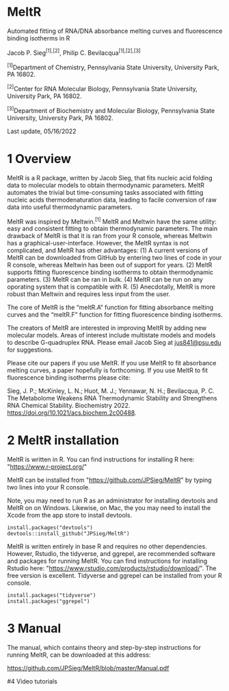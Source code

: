 # MeltR

Automated fitting of RNA/DNA absorbance melting curves and fluorescence binding isotherms in R

Jacob P. Sieg<sup>[1],[2]</sup>, Philip C. Bevilacqua<sup>[1],[2],[3]</sup>

<sup>[1]</sup>Department of Chemistry, Pennsylvania State University, University Park, PA 16802.

<sup>[2]</sup>Center for RNA Molecular Biology, Pennsylvania State University, University Park, PA 16802.

<sup>[3]</sup>Department of Biochemistry and Molecular Biology, Pennsylvania State University, University Park, PA 16802.

Last update, 05/16/2022

# 1 Overview

MeltR is a R package, written by Jacob Sieg, that fits nucleic acid folding data to molecular models to obtain thermodynamic parameters. MeltR automates the trivial but time-consuming tasks associated with fitting nucleic acids thermodenaturation data, leading to facile conversion of raw data into useful thermodynamic parameters.

MeltR was inspired by Meltwin.<sup>[1]</sup> MeltR and Meltwin have the same utility: easy and consistent fitting to obtain thermodynamic parameters. The main drawback of MeltR is that it is ran from your R console, whereas Meltwin has a graphical-user-interface. However, the MeltR syntax is not complicated, and MeltR has other advantages: (1) A current versions of MeltR can be downloaded from GitHub by entering two lines of code in your R console, whereas Meltwin has been out of support for years. (2) MeltR supports fitting fluorescence binding isotherms to obtain thermodynamic parameters. (3) MeltR can be ran in bulk. (4) MeltR can be run on any oporating system that is compatible with R. (5) Anecdotally, MeltR is more robust than Meltwin and requires less input from the user.

The core of MeltR is the “meltR.A” function for fitting absorbance melting curves and the “meltR.F” function for fitting fluorescence binding isotherms.

The creators of MeltR are interested in improving MeltR by adding new molecular models. Areas of interest include multistate models and models to describe G-quadruplex RNA. Please email Jacob Sieg at jus841@psu.edu for suggestions.

Please cite our papers if you use MeltR. If you use MeltR to fit absorbance melting curves, a paper hopefully is forthcoming. If you use MeltR to fit fluorescence binding isotherms please cite:

Sieg, J. P.; McKinley, L. N.; Huot, M. J.; Yennawar, N. H.; Bevilacqua, P. C. The Metabolome Weakens RNA Thermodynamic Stability and Strengthens RNA Chemical Stability. Biochemistry 2022. https://doi.org/10.1021/acs.biochem.2c00488.

# 2 MeltR installation

MeltR is written in R. You can find instructions for installing R here: "https://www.r-project.org/"

MeltR can be installed from "https://github.com/JPSieg/MeltR" by typing two lines into your R console. 

Note, you may need to run R as an administrator for installing devtools and MeltR on on Windows. Likewise, on Mac, the you may need to install the Xcode from the app store to install devtools.

```{r}
install.packages("devtools")
devtools::install_github("JPSieg/MeltR")
```

MeltR is written entirely in base R and requires no other dependencies. However, Rstudio, the tidyverse, and ggrepel, are recommended software and packages for running MeltR. You can find instructions for installing Rstudio here: "https://www.rstudio.com/products/rstudio/download/". The free version is excellent. Tidyverse and ggrepel can be installed from your R console.

```{r}
install.packages("tidyverse")
install.packages("ggrepel")
```

# 3 Manual

The manual, which contains theory and step-by-step instructions for running MeltR, can be downloaded at this address:

https://github.com/JPSieg/MeltR/blob/master/Manual.pdf

#4 Video tutorials


